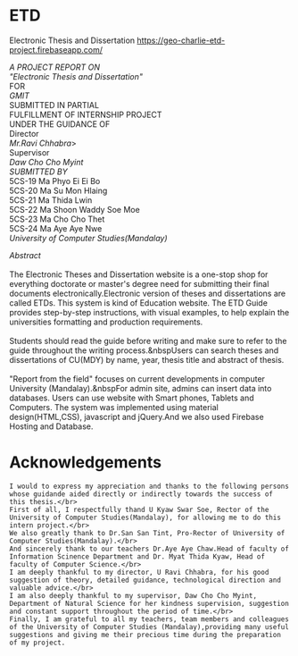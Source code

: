# ETD
Electronic Thesis and Dissertation https://geo-charlie-etd-project.firebaseapp.com/

*A PROJECT REPORT ON*</br>
*"Electronic Thesis and Dissertation"*</br>
FOR</br>
*GMIT*</br>
SUBMITTED IN PARTIAL</br>
FULFILLMENT OF INTERNSHIP PROJECT</br>
UNDER THE GUIDANCE OF</br> 
Director</br>
*Mr.Ravi Chhabra*></br>
Supervisor</br>
*Daw Cho Cho Myint*</br>
*SUBMITTED BY*</br>
5CS-19 Ma Phyo Ei Ei Bo</br> 
5CS-20 Ma Su Mon Hlaing</br>
5CS-21 Ma Thida Lwin</br>
5CS-22 Ma Shoon Waddy Soe Moe</br>
5CS-23 Ma Cho Cho Thet</br>
5CS-24 Ma Aye Aye Nwe</br>
*University of Computer Studies(Mandalay)*

*Abstract*<br/>
<br />The Electronic Theses and Dissertation website is a one-stop shop for everything doctorate or master's degree need for submitting their final documents electronically.Electronic version of theses and dissertations are called ETDs. This system is kind of Education website. The ETD Guide provides step-by-step instructions, with visual examples, to help explain the universities formatting and production requirements.</br>
<br />Students should read the guide before writing and make sure to refer to the guide throughout the writing process.&nbspUsers can search theses and dissertations of CU(MDY) by name, year, thesis title and abstract of thesis.</br>
<br />"Report from the field" focuses on current developments in computer University (Mandalay).&nbspFor admin site, admins can insert data into databases. Users can use website with Smart phones, Tablets and Computers. The system was implemented using material design(HTML,CSS), javascript and jQuery.And we also used Firebase Hosting and Database.

# Acknowledgements </br>  
    I would to express my appreciation and thanks to the following persons whose guidande aided directly or indirectly towards the success of this thesis.</br>
    First of all, I respectfully thand U Kyaw Swar Soe, Rector of the University of Computer Studies(Mandalay), for allowing me to do this intern project.</br>
    We also greatly thank to Dr.San San Tint, Pro-Rector of University of Computer Studies(Mandalay).</br>
    And sincerely thank to our teachers Dr.Aye Aye Chaw.Head of faculty of Information Scinence Department and Dr. Myat Thida Kyaw, Head of faculty of Computer Science.</br>
    I am deeply thankful to my director, U Ravi Chhabra, for his good suggestion of theory, detailed guidance, technological direction and valuable advice.</br>
    I am also deeply thankful to my supervisor, Daw Cho Cho Myint, Department of Natural Science for her kindness supervision, suggestion and constant support throughout the period of time.</br>
    Finally, I am grateful to all my teachers, team members and colleagues of the University of Computer Studies (Mandalay),providing many useful suggestions and giving me their precious time during the preparation of my project.



















